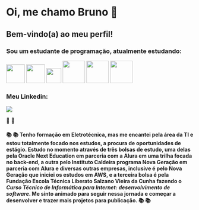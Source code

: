
# Oi, me chamo Bruno :wave:

## Bem-vindo(a) ao meu perfil!

### Sou um estudante de programação, atualmente estudando:

<img src="https://cdn.jsdelivr.net/gh/devicons/devicon/icons/html5/html5-original-wordmark.svg" width="50" height="50"/>   <img src="https://cdn.jsdelivr.net/gh/devicons/devicon/icons/css3/css3-original-wordmark.svg" width="50" height="50"/>   <img src="https://cdn.jsdelivr.net/gh/devicons/devicon/icons/javascript/javascript-plain.svg" width="40" height="40"/>   <img src="https://cdn.jsdelivr.net/gh/devicons/devicon/icons/java/java-original-wordmark.svg" width="60" height="60"/>   <img src="https://cdn.jsdelivr.net/gh/devicons/devicon/icons/amazonwebservices/amazonwebservices-plain-wordmark.svg" width="60" height="60"/>   <img src="https://cdn.jsdelivr.net/gh/devicons/devicon/icons/git/git-plain-wordmark.svg" width="60" height="60"/>

### Meu Linkedin:

<a href="https://www.linkedin.com/in/bruno-santos-silveira/" target="_blank"><img src="https://img.shields.io/badge/-LinkedIn-%230077B5?style=for-the-badge&logo=linkedin&logoColor=white" target="_blank"></a>

:rocket: :rocket:

#### :books: :books: Tenho formação em Eletrotécnica, mas me encantei pela área da TI e estou totalmente focado nos estudos, a procura de oportunidades de estágio. Estudo no momento através de três bolsas de estudo, uma delas pela Oracle Next Education em parceria com a Alura em uma trilha focada no back-end, a outra pelo Instituto Caldeira programa Nova Geração em parceria com Alura e diversas outras empresas, inclusive é pelo Nova Geração que iniciei os estudos em AWS, e a terceira bolsa é pela Fundação Escola Técnica Liberato Salzano Vieira da Cunha fazendo o _Curso Técnico de Informática para Internet: desenvolvimento de software_. Me sinto animado para seguir nessa jornada e começar a desenvolver e trazer mais projetos para publicação. :books: :books:
